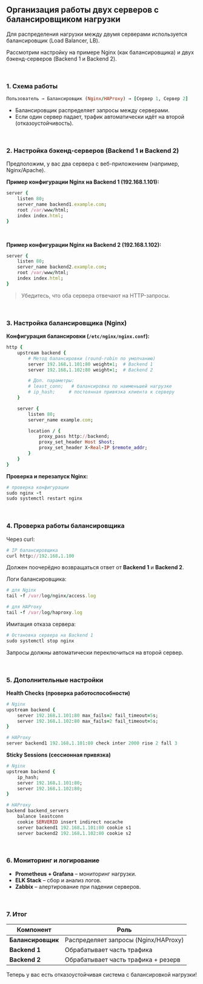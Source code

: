 ## Организация работы двух серверов с балансировщиком нагрузки

Для распределения нагрузки между двумя серверами используется балансировщик (Load Balancer, LB).

Рассмотрим настройку на примере Nginx (как балансировщика) и двух бэкенд-серверов (Backend 1 и Backend 2).


<br>

### 1. Схема работы

```ruby
Пользователь → Балансировщик (Nginx/HAProxy) → [Сервер 1, Сервер 2]
```

- Балансировщик распределяет запросы между серверами.
- Если один сервер падает, трафик автоматически идёт на второй (отказоустойчивость).


<br>

### 2. Настройка бэкенд-серверов (Backend 1 и Backend 2)

Предположим, у вас два сервера с веб-приложением (например, Nginx/Apache).

**Пример конфигурации Nginx на Backend 1 (192.168.1.101):**

```ruby
server {
    listen 80;
    server_name backend1.example.com;
    root /var/www/html;
    index index.html;
}
```

<br>

**Пример конфигурации Nginx на Backend 2 (192.168.1.102):**

```ruby
server {
    listen 80;
    server_name backend2.example.com;
    root /var/www/html;
    index index.html;
}
```

> Убедитесь, что оба сервера отвечают на HTTP-запросы.


<br>

### 3. Настройка балансировщика (Nginx)

**Конфигурация балансировки (`/etc/nginx/nginx.conf`):**

```ruby
http {
    upstream backend {
        # Метод балансировки (round-robin по умолчанию)
        server 192.168.1.101:80 weight=1;  # Backend 1
        server 192.168.1.102:80 weight=1;  # Backend 2

        # Доп. параметры:
        # least_conn;   # балансировка по наименьшей нагрузке
        # ip_hash;     # постоянная привязка клиента к серверу
    }

    server {
        listen 80;
        server_name example.com;

        location / {
            proxy_pass http://backend;
            proxy_set_header Host $host;
            proxy_set_header X-Real-IP $remote_addr;
        }
    }
}
```

**Проверка и перезапуск Nginx:**

```ruby
# проверка конфигурации
sudo nginx -t 
sudo systemctl restart nginx
```


<br>

### 4. Проверка работы балансировщика

Через curl:

```ruby
# IP балансировщика
curl http://192.168.1.100  
```

Должен поочерёдно возвращаться ответ от **Backend 1** и **Backend 2**.

Логи балансировщика:

```ruby
# для Nginx
tail -f /var/log/nginx/access.log

# для HAProxy
tail -f /var/log/haproxy.log
```

Имитация отказа сервера:

```ruby
# Остановка сервера на Backend 1
sudo systemctl stop nginx  
```

Запросы должны автоматически переключиться на второй сервер.


<br>

### 5. Дополнительные настройки

**Health Checks (проверка работоспособности)**



```ruby
# Nginx
upstream backend {
    server 192.168.1.101:80 max_fails=2 fail_timeout=5s;
    server 192.168.1.102:80 max_fails=2 fail_timeout=5s;
}

# HAProxy
server backend1 192.168.1.101:80 check inter 2000 rise 2 fall 3
```

**Sticky Sessions (сессионная привязка)**

```ruby
# Nginx
upstream backend {
    ip_hash;
    server 192.168.1.101:80;
    server 192.168.1.102:80;
}

# HAProxy
backend backend_servers
    balance leastconn
    cookie SERVERID insert indirect nocache
    server backend1 192.168.1.101:80 cookie s1
    server backend2 192.168.1.102:80 cookie s2
```


<br>

### 6. Мониторинг и логирование

- **Prometheus + Grafana** – мониторинг нагрузки.
- **ELK Stack** – сбор и анализ логов.
- **Zabbix** – алертирование при падении серверов.


<br>

### 7. Итог

| Компонент | Роль |
| ------- | ----------- |
| **Балансировщик** | Распределяет запросы (Nginx/HAProxy) |
| **Backend 1** | Обрабатывает часть трафика |
| **Backend 2** | Обрабатывает часть трафика + резерв |

Теперь у вас есть отказоустойчивая система с балансировкой нагрузки!
